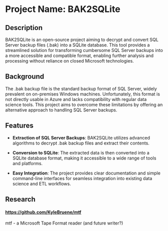 # Project Name: BAK2SQLite

## Description

BAK2SQLite is an open-source project aiming to decrypt and convert SQL Server backup files (.bak) into a SQLite database. This tool provides a streamlined solution for transforming cumbersome SQL Server backups into a more accessible and compatible format, enabling further analysis and processing without reliance on closed Microsoft technologies.

## Background

The .bak backup file is the standard backup format of SQL Server, widely prevalent on on-premises Windows machines. Unfortunately, this format is not directly usable in Azure and lacks compatibility with regular data science tools. This project aims to overcome these limitations by offering an alternative approach to handling SQL Server backups.

## Features

- **Extraction of SQL Server Backups**: BAK2SQLite utilizes advanced algorithms to decrypt .bak backup files and extract their contents.
  
- **Conversion to SQLite**: The extracted data is then converted into a SQLite database format, making it accessible to a wide range of tools and platforms.

- **Easy Integration**: The project provides clear documentation and simple command-line interfaces for seamless integration into existing data science and ETL workflows.

## Research

#### https://github.com/KyleBruene/mtf
mtf - a Microsoft Tape Format reader (and future writer?)


